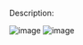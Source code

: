 Description:

![image](https://user-images.githubusercontent.com/79637254/218825338-eea7b5db-1200-4763-966e-0e057358b4b8.png)
![image](https://user-images.githubusercontent.com/79637254/218825398-06834e74-316a-4908-9dd0-e0b3b512fa72.png)

